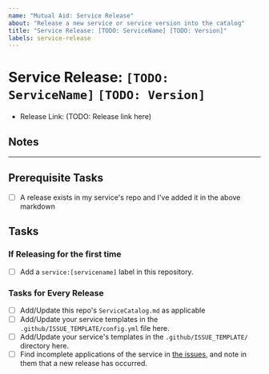 ```yaml
---
name: "Mutual Aid: Service Release"
about: "Release a new service or service version into the catalog"
title: "Service Release: [TODO: ServiceName] [TODO: Version]"
labels: service-release
---
```

<!-- This is intended for use by service mantainers only. Please use another issue type if this one doesn't apply. -->

# Service Release: `[TODO: ServiceName]` `[TODO: Version]`

<!-- NOTE: Before submitting, you should have already created a release in the service's repository based on its own process. -->

* Release Link: (TODO: Release link here)

## Notes

<!-- TODO: Any notes for us? Let us know here. -->
____

<!-- --------------------------------- -->
<!-- PLEASE DON'T EDIT BELOW THIS LINE prior to creating the issue -->
<!-- --------------------------------- -->

## Prerequisite Tasks

- [ ] A release exists in my service's repo and I've added it in the above markdown

## Tasks

<!-- Paste any associated PRs at the end of these task items -->

### If Releasing for the first time

- [ ] Add a `service:[servicename]` label in this repository.

### Tasks for Every Release
- [ ] Add/Update this repo's `ServiceCatalog.md` as applicable
- [ ] Add/Update your service templates in the `.github/ISSUE_TEMPLATE/config.yml` file here.
- [ ] Add/Update your service's templates in the `.github/ISSUE_TEMPLATE/` directory here.
- [ ] Find incomplete applications of the service in [the issues](https://github.com/AWiderDotNET/mutual-aid/issues), and note in them that a new release has occurred.
